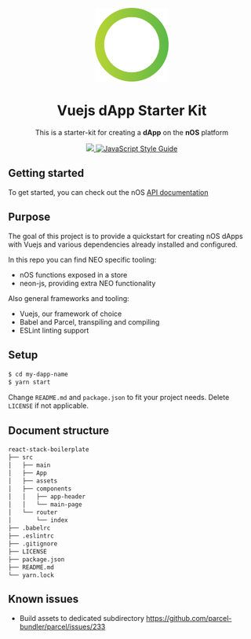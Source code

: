 <p align="center">
  <img src="./src/assets/logo.png" width="150px" /> 
</p>

<h1 align="center">Vuejs dApp Starter Kit</h1>

<p align="center">
  This is a starter-kit for creating a <strong>dApp</strong> on the <strong>nOS</strong> platform
</p>

<p align="center">
  <a href="https://github.com/nos/create-nos-dapp/releases">
    <img src="https://img.shields.io/github/tag/nos/create-nos-dapp.svg?style=flat">
  </a>
  <a href="https://standardjs.com" rel="nofollow">
    <img src="https://img.shields.io/badge/code_style-standard-brightgreen.svg" alt="JavaScript Style Guide">
  </a>
</p>

## Getting started
To get started, you can check out the nOS [API documentation](https://github.com/nos/client/blob/develop/docs/api.md)

## Purpose
The goal of this project is to provide a quickstart for creating nOS dApps with Vuejs and various dependencies already installed and configured.

In this repo you can find NEO specific tooling:
* nOS functions exposed in a store
* neon-js, providing extra NEO functionality

Also general frameworks and tooling:
* Vuejs, our framework of choice
* Babel and Parcel, transpiling and compiling
* ESLint linting support

## Setup
```bash
$ cd my-dapp-name
$ yarn start
```

Change `README.md` and `package.json` to fit your project needs. Delete `LICENSE` if not applicable.

## Document structure
```
react-stack-boilerplate
├── src
│   ├── main
│   ├── App
│   ├── assets
│   ├── components
│   │   ├── app-header
│   │   └── main-page
│   └── router
│       └── index
├── .babelrc
├── .eslintrc
├── .gitignore
├── LICENSE
├── package.json
├── README.md
└── yarn.lock
```

## Known issues
 * Build assets to dedicated subdirectory https://github.com/parcel-bundler/parcel/issues/233
